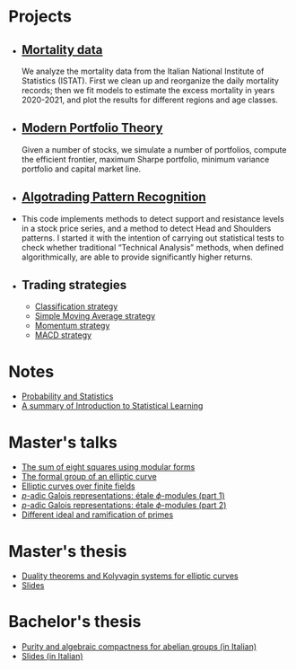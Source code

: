 # Projects
* ## [Mortality data](https://github.com/markmrs/markmrs.github.io/blob/main/Projects/covid.ipynb)
  We analyze the mortality data from the Italian National Institute of Statistics (ISTAT). First we clean up and reorganize the daily mortality records; then we fit models to estimate the excess mortality in years 2020-2021, and plot the results for different regions and age classes.
* ## [Modern Portfolio Theory](https://github.com/markmrs/markmrs.github.io/blob/main/Projects/mpt.ipynb)
  Given a number of stocks, we simulate a number of portfolios, compute the efficient frontier, maximum Sharpe portfolio, minimum variance portfolio and capital market line.
* ## [Algotrading Pattern Recognition](https://github.com/markmrs/markmrs.github.io/blob/main/Projects/technical_analysis.ipynb)
* This code implements methods to detect support and resistance levels in a stock price series, and a method to detect Head and Shoulders patterns. I started it with the intention of carrying out statistical tests to check whether traditional “Technical Analysis” methods, when defined algorithmically, are able to provide significantly higher returns.
* ## Trading strategies
  * [Classification strategy](https://github.com/markmrs/markmrs.github.io/blob/main/Projects/classification_strategies.ipynb)
  * [Simple Moving Average strategy](https://github.com/markmrs/markmrs.github.io/blob/main/Projects/SMA_strategy.ipynb)
  * [Momentum strategy](https://github.com/markmrs/markmrs.github.io/blob/main/Projects/momentum_strategy_sp500.ipynb)
  * [MACD strategy](https://github.com/markmrs/markmrs.github.io/blob/main/Projects/macd.ipynb)

# Notes
* [Probability and Statistics](https://github.com/markmrs/markmrs.github.io/blob/main/Notes/prob.pdf)
* [A summary of Introduction to Statistical Learning](https://github.com/markmrs/markmrs.github.io/blob/main/Notes/data.pdf)

# Master's talks
* [The sum of eight squares using modular forms](https://github.com/markmrs/markmrs.github.io/blob/main/Masters/eightsquares.pdf)
* [The formal group of an elliptic curve](https://github.com/markmrs/markmrs.github.io/blob/main/Masters/formal_groups.pdf)
* [Elliptic curves over finite fields](https://github.com/markmrs/markmrs.github.io/blob/main/Masters/finite_elliptic_curves.pdf)
* [$p$-adic Galois representations: étale $\phi$-modules (part 1)](https://github.com/markmrs/markmrs.github.io/blob/main/Masters/etale_phi_modules.pdf)
* [$p$-adic Galois representations: étale $\phi$-modules (part 2)](https://github.com/markmrs/markmrs.github.io/blob/main/Masters/etale_phi_modules2.pdf)
* [Different ideal and ramification of primes](https://github.com/markmrs/markmrs.github.io/blob/main/Masters/Different.pdf)

# Master's thesis
* [Duality theorems and Kolyvagin systems for elliptic curves](https://github.com/markmrs/markmrs.github.io/blob/main/Masters/masterthesis.pdf)
* [Slides](https://github.com/markmrs/markmrs.github.io/blob/main/Masters/beamerthesis.pdf)

# Bachelor's thesis
* [Purity and algebraic compactness for abelian groups (in Italian)](https://github.com/markmrs/markmrs.github.io/blob/main/Bachelors/tesi.pdf)
* [Slides (in Italian)](https://github.com/markmrs/markmrs.github.io/blob/main/Bachelors/beamer_tesi.pdf)
